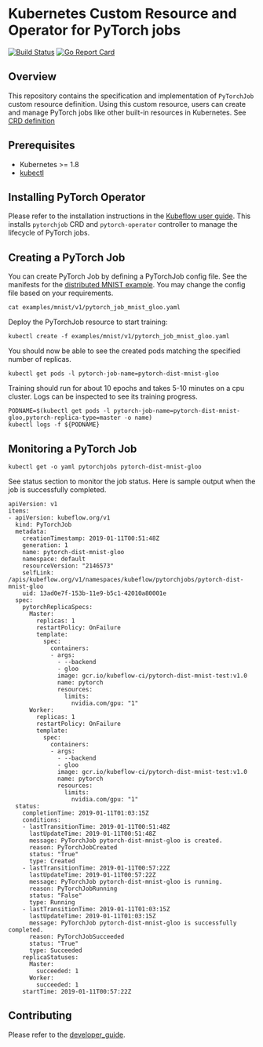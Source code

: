 
# Kubernetes Custom Resource and Operator for PyTorch jobs

[![Build Status](https://travis-ci.org/kubeflow/pytorch-operator.svg?branch=master)](https://travis-ci.org/kubeflow/pytorch-operator)
[![Go Report Card](https://goreportcard.com/badge/github.com/kubeflow/pytorch-operator)](https://goreportcard.com/report/github.com/kubeflow/pytorch-operator)

## Overview

This repository contains the specification and implementation of `PyTorchJob` custom resource definition. Using this custom resource, users can create and manage PyTorch jobs like other built-in resources in Kubernetes. See [CRD definition](https://github.com/kubeflow/pytorch-operator/blob/master/manifests/crd.yaml)

## Prerequisites

- Kubernetes >= 1.8
- [kubectl](https://kubernetes.io/docs/tasks/tools/install-kubectl)

## Installing PyTorch Operator

  Please refer to the installation instructions in the [Kubeflow user guide](https://www.kubeflow.org/docs/started/getting-started/). This installs `pytorchjob` CRD and `pytorch-operator` controller to manage the lifecycle of PyTorch jobs.

## Creating a PyTorch Job

You can create PyTorch Job by defining a PyTorchJob config file. See the manifests for the [distributed MNIST example](./examples/mnist/). You may change the config file based on your requirements.

```
cat examples/mnist/v1/pytorch_job_mnist_gloo.yaml
```
Deploy the PyTorchJob resource to start training:

```
kubectl create -f examples/mnist/v1/pytorch_job_mnist_gloo.yaml
```
You should now be able to see the created pods matching the specified number of replicas.

```
kubectl get pods -l pytorch-job-name=pytorch-dist-mnist-gloo
```
Training should run for about 10 epochs and takes 5-10 minutes on a cpu cluster. Logs can be inspected to see its training progress.

```
PODNAME=$(kubectl get pods -l pytorch-job-name=pytorch-dist-mnist-gloo,pytorch-replica-type=master -o name)
kubectl logs -f ${PODNAME}
```
## Monitoring a PyTorch Job

```
kubectl get -o yaml pytorchjobs pytorch-dist-mnist-gloo
```
See status section to monitor the job status. Here is sample output when the job is successfully completed.

```
apiVersion: v1
items:
- apiVersion: kubeflow.org/v1
  kind: PyTorchJob
  metadata:
    creationTimestamp: 2019-01-11T00:51:48Z
    generation: 1
    name: pytorch-dist-mnist-gloo
    namespace: default
    resourceVersion: "2146573"
    selfLink: /apis/kubeflow.org/v1/namespaces/kubeflow/pytorchjobs/pytorch-dist-mnist-gloo
    uid: 13ad0e7f-153b-11e9-b5c1-42010a80001e
  spec:
    pytorchReplicaSpecs:
      Master:
        replicas: 1
        restartPolicy: OnFailure
        template:
          spec:
            containers:
            - args:
              - --backend
              - gloo
              image: gcr.io/kubeflow-ci/pytorch-dist-mnist-test:v1.0
              name: pytorch
              resources:
                limits:
                  nvidia.com/gpu: "1"
      Worker:
        replicas: 1
        restartPolicy: OnFailure
        template:
          spec:
            containers:
            - args:
              - --backend
              - gloo
              image: gcr.io/kubeflow-ci/pytorch-dist-mnist-test:v1.0
              name: pytorch
              resources:
                limits:
                  nvidia.com/gpu: "1"
  status:
    completionTime: 2019-01-11T01:03:15Z
    conditions:
    - lastTransitionTime: 2019-01-11T00:51:48Z
      lastUpdateTime: 2019-01-11T00:51:48Z
      message: PyTorchJob pytorch-dist-mnist-gloo is created.
      reason: PyTorchJobCreated
      status: "True"
      type: Created
    - lastTransitionTime: 2019-01-11T00:57:22Z
      lastUpdateTime: 2019-01-11T00:57:22Z
      message: PyTorchJob pytorch-dist-mnist-gloo is running.
      reason: PyTorchJobRunning
      status: "False"
      type: Running
    - lastTransitionTime: 2019-01-11T01:03:15Z
      lastUpdateTime: 2019-01-11T01:03:15Z
      message: PyTorchJob pytorch-dist-mnist-gloo is successfully completed.
      reason: PyTorchJobSucceeded
      status: "True"
      type: Succeeded
    replicaStatuses:
      Master:
        succeeded: 1
      Worker:
        succeeded: 1
    startTime: 2019-01-11T00:57:22Z
```

## Contributing

Please refer to the [developer_guide](developer_guide.md).

